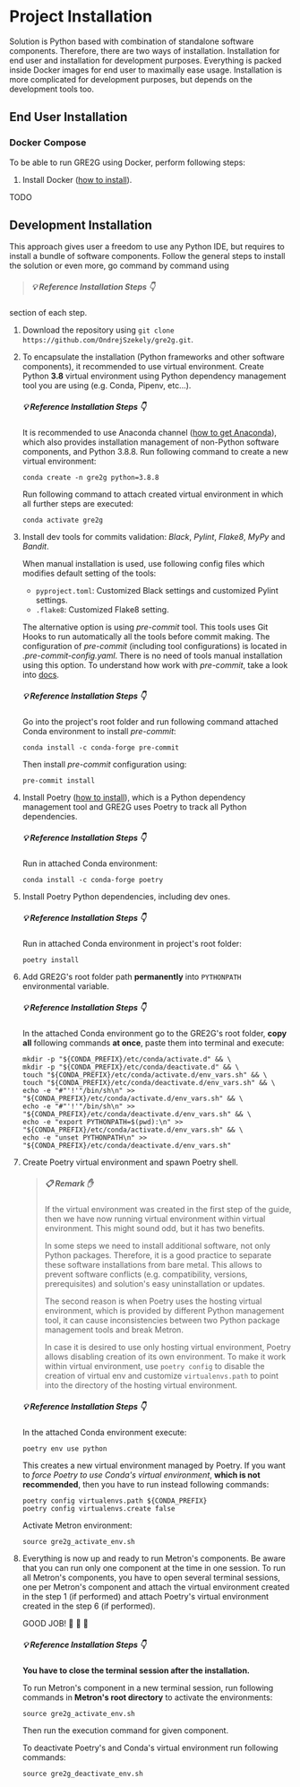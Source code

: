 # Project Installation

Solution is Python based with combination of standalone software components. Therefore, there are two ways of
installation. Installation for end user and installation for development purposes. Everything is packed inside Docker
images for end user to maximally ease usage. Installation is more complicated for development purposes, but depends on
the development tools too.

## End User Installation

### Docker Compose

To be able to run GRE2G using Docker, perform following steps:

1. Install Docker ([how to install](https://docs.docker.com/get-docker/)).

TODO

## Development Installation

This approach gives user a freedom to use any Python IDE, but requires to install a bundle of software components.
Follow the general steps to install the solution or even more, go command by command using
> ##### :bulb: Reference Installation Steps :point_down:
section of each step.

1. Download the repository using `git clone https://github.com/OndrejSzekely/gre2g.git`.

2. To encapsulate the installation (Python frameworks and other software components), it recommended to use
   virtual environment. Create Python **3.8** virtual environment using Python dependency management tool you are
   using (e.g. Conda, Pipenv, etc...).

   ##### :bulb: Reference Installation Steps :point_down:
   It is recommended to use Anaconda channel ([how to get Anaconda](https://www.anaconda.com/products/individual)),
   which also provides installation management of non-Python software components, and Python 3.8.8. Run following
   command to create a new virtual environment:
   ```shell
   conda create -n gre2g python=3.8.8
   ```
   Run following command to attach created virtual environment in which all further steps are executed:
   ```shell
   conda activate gre2g
   ```

3. Install dev tools for commits validation: *Black*, *Pylint*, *Flake8*, *MyPy* and *Bandit*.

   When manual installation is used, use following config files which modifies default setting of the tools:
    - `pyproject.toml`: Customized Black settings and customized Pylint settings.
    - `.flake8`: Customized Flake8 setting.

   The alternative option is using *pre-commit* tool. This tools uses Git Hooks to run automatically all the tools
   before commit making. The configuration of *pre-commit* (including tool configurations) is located in
   *.pre-commit-config.yaml*. There is no need of tools manual installation using this option. To understand how work
   with *pre-commit*, take a look into [docs](https://pre-commit.com/#usage).

   ##### :bulb: Reference Installation Steps :point_down:
   Go into the project's root folder and run following command attached Conda environment to install *pre-commit*:
   ```shell
   conda install -c conda-forge pre-commit
   ```
   Then install *pre-commit* configuration using:
   ```shell
   pre-commit install
   ```

4. Install Poetry ([how to install](https://python-poetry.org/docs/#installation)), which is a Python dependency
   management tool and GRE2G uses Poetry to track all Python dependencies.

   ##### :bulb: Reference Installation Steps :point_down:
   Run in attached Conda environment:
   ```shell
   conda install -c conda-forge poetry
   ```

5. Install Poetry Python dependencies, including dev ones.

   ##### :bulb: Reference Installation Steps :point_down:
   Run in attached Conda environment in project's root folder:
   ```shell
   poetry install
   ```

6. Add GRE2G's root folder path **permanently** into `PYTHONPATH` environmental variable.

   ##### :bulb: Reference Installation Steps :point_down:
   In the attached Conda environment go to the GRE2G's root folder, **copy all** following commands **at once**, paste
   them into terminal and execute:
   ```shell
   mkdir -p "${CONDA_PREFIX}/etc/conda/activate.d" && \
   mkdir -p "${CONDA_PREFIX}/etc/conda/deactivate.d" && \
   touch "${CONDA_PREFIX}/etc/conda/activate.d/env_vars.sh" && \
   touch "${CONDA_PREFIX}/etc/conda/deactivate.d/env_vars.sh" && \
   echo -e "#"'!'"/bin/sh\n" >> "${CONDA_PREFIX}/etc/conda/activate.d/env_vars.sh" && \
   echo -e "#"'!'"/bin/sh\n" >> "${CONDA_PREFIX}/etc/conda/deactivate.d/env_vars.sh" && \
   echo -e "export PYTHONPATH=$(pwd):\n" >> "${CONDA_PREFIX}/etc/conda/activate.d/env_vars.sh" && \
   echo -e "unset PYTHONPATH\n" >> "${CONDA_PREFIX}/etc/conda/deactivate.d/env_vars.sh"
   ```

7. Create Poetry virtual environment and spawn Poetry shell.

   > ##### :clipboard: Remark :raised_hand:
   > If the virtual environment was created in the first step of the guide, then we have now running virtual
   > environment within virtual environment. This might sound odd, but it has two benefits.
   >
   > In some steps we need to install additional software, not only Python packages. Therefore, it is a good practice
   > to separate these software installations from bare metal. This allows to prevent software conflicts
   > (e.g. compatibility, versions, prerequisites) and solution's easy uninstallation or updates.
   >
   > The second reason is when Poetry uses the hosting virtual environment, which is provided by different Python
   > management tool, it can cause inconsistencies between two Python package management tools and break Metron.
   >
   > In case it is desired to use only hosting virtual environment, Poetry allows disabling creation of its own
   > environment. To make it work within virtual environment, use `poetry config` to disable the creation of virtual
   > env and customize `virtualenvs.path` to point into the directory of the hosting virtual environment.

   ##### :bulb: Reference Installation Steps :point_down:
   In the attached Conda environment execute:
   ```shell
   poetry env use python
   ```
   This creates a new virtual environment managed by Poetry. If you want to *force Poetry to use Conda's virtual
   environment*, **which is not recommended**, then you have to run instead following commands:
   ```shell
   poetry config virtualenvs.path ${CONDA_PREFIX}
   poetry config virtualenvs.create false
   ```
   Activate Metron environment:
   ```shell
   source gre2g_activate_env.sh
   ```

8. Everything is now up and ready to run Metron's components. Be aware that you can run only one component at the time
   in one session. To run all Metron's components, you have to open several terminal sessions, one per Metron's
   component and attach the virtual environment created in the step 1 (if performed) and attach Poetry's virtual
   environment created in the step 6 (if performed).

   GOOD JOB! :raised_hands: :rocket: :dizzy:

   ##### :bulb: Reference Installation Steps :point_down:
   **You have to close the terminal session after the installation.**

   To run Metron's component in a new terminal session, run following commands in **Metron's root directory** to
   activate the environments:
   
   ```shell
   source gre2g_activate_env.sh
   ```
   Then run the execution command for given component.

   To deactivate Poetry's and Conda's virtual environment run following commands:
   ```shell
   source gre2g_deactivate_env.sh
   ```